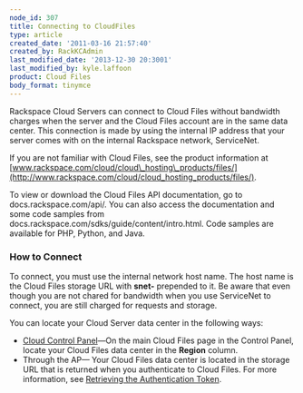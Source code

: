 ```yaml
---
node_id: 307
title: Connecting to CloudFiles
type: article
created_date: '2011-03-16 21:57:40'
created_by: RackKCAdmin
last_modified_date: '2013-12-30 20:3001'
last_modified_by: kyle.laffoon
product: Cloud Files
body_format: tinymce
---
```


Rackspace Cloud Servers can connect to Cloud Files without bandwidth
charges when the server and the Cloud Files account are in the same data
center. This connection is made by using the internal IP address that
your server comes with on the internal Rackspace network, ServiceNet.

If you are not familiar with Cloud Files, see the product information at
[www.rackspace.com/cloud/cloud\_hosting\_products/files/](http://www.rackspace.com/cloud/cloud_hosting_products/files/).

To view or download the Cloud Files API documentation, go to
docs.rackspace.com/api/. You can also access the documentation and some
code samples from docs.rackspace.com/sdks/guide/content/intro.html. Code
samples are available for PHP, Python, and Java.

### How to Connect

To connect, you must use the internal network host name. The host name
is the Cloud Files storage URL with **snet-** prepended to it. Be aware
that even though you are not chared for bandwidth when you use
ServiceNet to connect, you are still charged for requests and storage.

You can locate your Cloud Server data center in the following ways:

-   [Cloud Control Panel](https://mycloud.rackspace.com/)&mdash;On the main
    Cloud Files page in the Control Panel, locate your Cloud Files data
    center in the **Region** column.
-   Through the AP&mdash; Your Cloud Files data center is located in the
    storage URL that is returned when you authenticate to Cloud Files.
    For more information, see [Retrieving the Authentication
    Token](http://docs.rackspace.com/cas/api/v1.0/autoscale-devguide/content/Retrieving_Auth_Token.html).

 

